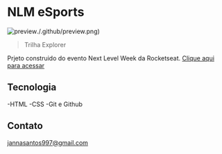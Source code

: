 # NLM eSports 

![preview]()./.github/preview.png)
> Trilha Explorer

Prjeto construido do evento Next Level Week da Rocketseat.
[Clique aqui para acessar](https://jannas3.github.io/nlw/)

## Tecnologia
-HTML
-CSS
-Git e Github

## Contato

jannasantos997@gmail.com
